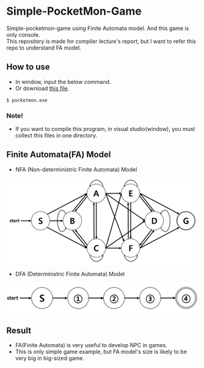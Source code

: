 # Simple-PocketMon-Game

Simple-pocketmon-game using Finite Automata model. And this game is only console.<br>
This repository is made for compiler lecture's report, but I want to refer this repo to understand FA model.


## How to use

- In window, input the below command. <br>
- Or download [this file](https://github.com/Utkarsh-Saboo/Mini-C-Compiler/blob/main/simple-pocket-mon-game-master/simple-pocket-mon-game-master/pocketmon.exe).
```
$ pocketmon.exe
```


### Note!

- If you want to compile this program, in visual studio(window), you must collect this files in one directory.


## Finite Automata(FA) Model

- NFA (Non-deterministric Finite Automata) Model
<img src="https://github.com/Utkarsh-Saboo/Mini-C-Compiler/blob/main/simple-pocket-mon-game-master/simple-pocket-mon-game-master/img/02.PNG">


- DFA (Deterministric Finite Automata) Model
<img src="https://github.com/Utkarsh-Saboo/Mini-C-Compiler/blob/main/simple-pocket-mon-game-master/simple-pocket-mon-game-master/img/03.PNG">



## Result

- FA(Finite Automata) is very useful to develop NPC in games.
- This is only simple game example, but FA model's size is likely to be very big in big-sized game.
